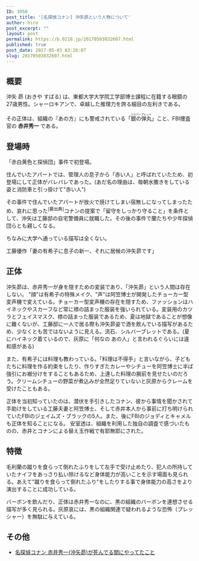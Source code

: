 ```yaml
---
ID: 3050
post_title: '[名探偵コナン] 沖矢昴という人物について'
author: hiro
post_excerpt: ""
layout: post
permalink: https://b.0218.jp/20170503032607.html
published: true
post_date: 2017-05-03 03:26:07
slug: 20170503032607.html
---
```

## 概要
沖矢 昴 (おきや すばる) は、東都大学大学院工学部博士課程に在籍する眼鏡の27歳男性。シャーロキアンで、卓越した推理力を誇る細目の左利きである。

その正体は、組織の『あの方』にも警戒されている「<ruby><rb>銀の弾丸</rb><rt>シルバーブレット</rt></ruby>」こと、FBI捜査官の **赤井秀一** である。

## 登場時
「赤白黄色と探偵団」事件で初登場。

住んでいたアパートでは、管理人の息子から「赤い人」と呼ばれていたため、初登場にして正体がバレバレであった。(あだ名の理由は、毎朝水撒きをしている姿と消防車と引っ掛けて"赤い人")

その事件で住んでいたアパートが放火で焼けてしまい宿無しになってしまったため、哀れに思った<sup>[要出典]</sup>コナンの提案で「留守をしっかり守ること」を条件として、沖矢は工藤邸の自宅警備員に就職した。その後の事件で蘭たちや少年探偵団らとも親しくなる。

ちなみに大学へ通っている描写は全くない。

<p class="text-muted">工藤優作「妻の有希子に息子の新一、それに居候の沖矢昴です」</p>

## 正体
沖矢昴は、赤井秀一が身を隠すための変装であり、「沖矢昴」という人間は存在しない。
"顔"は有希子の特殊メイク、"声"は阿笠博士が開発したチョーカー型変声機で変えている。チョーカー型変声機の存在を隠すため、ファッションはハイネックやスカーフなど常に襟の詰まった服装を強いられている。変装用のカツラとフェイスマスク、襟の詰まった服装であるため、夏は地獄であることが想像に難くないが、工藤邸に一人で居る際も沖矢昴姿で酒を飲んでいる描写があるため、少なくとも苦ではないように見える。流石、シルバーブレットである。(夏にハイネック着ているので、灰原に「何なの あの人」と言われるぐらいには違和感がある)

また、有希子には料理も教わっている。「料理は不得手」と言いながら、子どもたちに料理を作る約束をしたり、作りすぎたカレーやシチューを阿笠博士に半ば強引にお裾分けをすることもあるため、上達した料理の腕前を見せたいのだろう。クリームシチューの野菜が煮込みが全然足りていないと灰原からクレームを受けたこともある。

正体を当初知っていたのは、潜伏を手引きしたコナン、彼から事情を聞かされて手助けをしている工藤夫妻と阿笠博士、そして赤井本人から事前に打ち明けられていたFBIのジェイムズ・ブラックの5人。また、後にFBIのジョディとキャメルも正体を知ることになる。
安室透は、組織を利用した独自の調査で感づいたものの、赤井とコナンによる替え玉作戦で有耶無耶にされた。


## 特徴
毛利蘭の蹴りを食らって倒れたふりをして左手で受け止めたり、犯人の所持していたナイフをあっさり払い除けるなど身体能力が高いことを示す場面も見られる。あえて"蹴りを食らって倒れたふり"をしたりする事で身体能力の高さをより演出することに成功している。

バーボンを飲んだり、正体は赤井秀一なのに、黒の組織のバーボンを連想させる描写が多く見られる。灰原哀には、黒の組織関連で疑われるような恐怖（プレッシャー）を無駄に与えている。


## その他

* [名探偵コナン 赤井秀一(沖矢昴)が死んでる間にやってたこと](https://b.0218.jp/20140607013751.html)

<!--推理力、利き腕(左利き)、バーボン好き、口癖(「なるほど」「ホー」)、組織の人間を「狼」、コナンの事を「ボウヤ」と表現するなど、正体(赤井)がバレバレである。-->